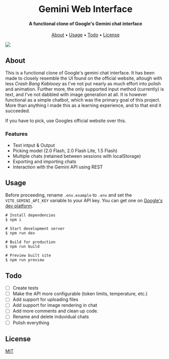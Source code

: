 <h1 align="center">
  <br>
  <br>
  Gemini Web Interface
  <br>
</h1>

<h4 align="center">A functional clone of Google's Gemini chat interface
<br>

</h4>

<p align="center">
  <a href="#about">About</a> •
  <a href="#usage">Usage</a> •
  <a href="#todo">Todo</a> •
  <a href="#license">License</a>
</p>
  <img src=image.png>

## About

This is a functional clone of Google's gemini chat interface. It has been made to closely resemble the UI found on the official website, altough with less _Crash Bang Kablooey_ as I've not put nearly as much effort into polish and animation. Further more, the only supported input method (currently) is text, and I've not dabbled with image generation at all. It is however functional as a simple chatbot, which was the primary goal of this project. More than anything I made this as a learning experience, and to that end it succeeded.

If you have to pick, use Googles official website over this.

### Features

- Text intput & Output
- Picking model (2.0 Flash, 2.0 Flash Lite, 1.5 Flash)
- Multiple chats (retained between sessions with localStorage)
- Exporting and importing chats
- Interaction with the Gemini API using REST

## Usage

Before proceeding, rename `.env.example` to `.env` and set the `VITE_GEMINI_API_KEY` variable to your API key. You can get one on [Google's dev platform](https://ai.google.dev/gemini-api/docs/api-key).

```
# Install dependencies
$ npm i

# Start development server
$ npm run dev

# Build for production
$ npm run build

# Preview built site
$ npm run preview
```

## Todo

- [ ] Create tests
- [ ] Make the API more configurable (token limits, temperature, etc.)
- [ ] Add support for uploading files
- [ ] Add support for image rendering in chat
- [ ] Add more comments and clean up code.
- [ ] Rename and delete induvidual chats
- [ ] Polish everything

## License

[MIT](./LICENSE)

